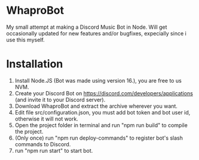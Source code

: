 # WhaproBot
My small attempt at making a Discord Music Bot in Node.
Will get occasionally updated for new features and/or bugfixes, expecially since i use this myself.

# Installation
1. Install Node.JS (Bot was made using version 16.), you are free to us NVM.
2. Create your Discord Bot on https://discord.com/developers/applications (and invite it to your Discord server).
3. Download WhaproBot and extract the archive wherever you want.
4. Edit file src/configuration.json, you must add bot token and bot user id, otherwise it will not work.
5. Open the project folder in terminal and run "npm run build" to compile the project.
6. (Only once) run "npm run deploy-commands" to register bot's slash commands to Discord.
7. run "npm run start" to start bot.
